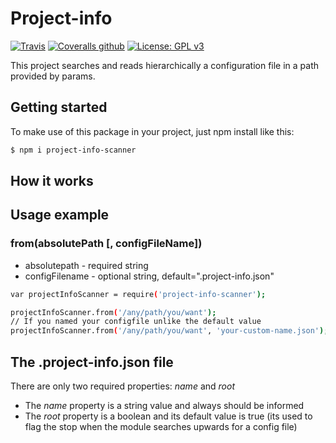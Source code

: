 # Project-info

[![Travis](https://img.shields.io/travis/ByIvo/project-info.svg)](https://travis-ci.org/ByIvo/project-info)
[![Coveralls github](https://img.shields.io/coveralls/github/ByIvo/project-info.svg)](https://coveralls.io/github/ByIvo/project-info)
[![License: GPL v3](https://img.shields.io/badge/License-GPL%20v3-blue.svg)](https://www.gnu.org/licenses/gpl-3.0)

This project searches and reads hierarchically a configuration file in a path provided by params.

##  Getting started

To make use of this package in your project, just npm install like this: 

```bash
$ npm i project-info-scanner
```

## How it works
 

## Usage example

### from(absolutePath [, configFileName])
* absolutepath - required string
* configFilename - optional string, default=".project-info.json"

```bash
var projectInfoScanner = require('project-info-scanner');

projectInfoScanner.from('/any/path/you/want');
// If you named your configfile unlike the default value
projectInfoScanner.from('/any/path/you/want', 'your-custom-name.json');
```

## The .project-info.json file

There are only two required properties: *name* and *root*
* The *name* property is a string value and always should be informed
* The *root* property is a boolean and its default value is true (its used to flag the stop when the module searches upwards for a config file)
